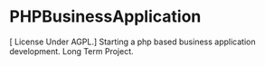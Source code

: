 PHPBusinessApplication
======================

[ License Under AGPL.] Starting a php based business application development. Long Term Project.